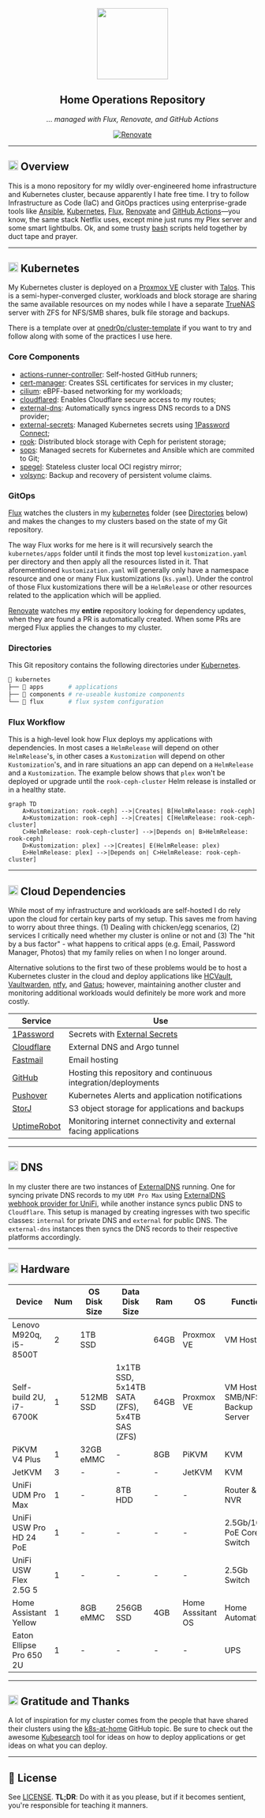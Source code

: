 <div align="center">

<img src="https://github.com/bykaj/home-ops/blob/main/assets/images/home-ops-logo.png?raw=true" align="center" width="144px" height="144px"/>

## Home Operations Repository

_... managed with Flux, Renovate, and GitHub Actions_

[![Renovate](https://img.shields.io/badge/powered_by-Renovate-blue?style=for-the-badge&logo=renovate)](https://www.mend.io/renovate/)

</div>

---

## <img src="https://fonts.gstatic.com/s/e/notoemoji/latest/1f4a1/512.gif" alt="💡" width="20" height="20"> Overview 

This is a mono repository for my wildly over-engineered home infrastructure and Kubernetes cluster, because apparently I hate free time. I try to follow Infrastructure as Code (IaC) and GitOps practices using enterprise-grade tools like [Ansible](https://www.ansible.com/), [Kubernetes](https://kubernetes.io/), [Flux](https://github.com/fluxcd/flux2), [Renovate](https://github.com/renovatebot/renovate) and [GitHub Actions](https://github.com/features/actions)—you know, the same stack Netflix uses, except mine just runs my Plex server and some smart lightbulbs. Ok, and some trusty [bash](https://en.wikipedia.org/wiki/Bash_(Unix_shell)) scripts held together by duct tape and prayer.

---

## <img src="https://fonts.gstatic.com/s/e/notoemoji/latest/1f331/512.gif" alt="🌱" width="20" height="20"> Kubernetes

My Kubernetes cluster is deployed on a [Proxmox VE](https://www.proxmox.com) cluster with [Talos](https://www.talos.dev). This is a semi-hyper-converged cluster, workloads and block storage are sharing the same available resources on my nodes while I have a separate [TrueNAS](https://www.truenas.com) server with ZFS for NFS/SMB shares, bulk file storage and backups.

There is a template over at [onedr0p/cluster-template](https://github.com/onedr0p/cluster-template) if you want to try and follow along with some of the practices I use here.

### Core Components

- [actions-runner-controller](https://github.com/actions/actions-runner-controller): Self-hosted GitHub runners;
- [cert-manager](https://github.com/cert-manager/cert-manager): Creates SSL certificates for services in my cluster;
- [cilium](https://github.com/cilium/cilium): eBPF-based networking for my workloads;
- [cloudflared](https://github.com/cloudflare/cloudflared): Enables Cloudflare secure access to my routes;
- [external-dns](https://github.com/kubernetes-sigs/external-dns): Automatically syncs ingress DNS records to a DNS provider;
- [external-secrets](https://github.com/external-secrets/external-secrets): Managed Kubernetes secrets using [1Password Connect](https://github.com/1Password/connect);
- [rook](https://github.com/rook/rook): Distributed block storage with Ceph for peristent storage;
- [sops](https://github.com/getsops/sops): Managed secrets for Kubernetes and Ansible which are commited to Git;
- [spegel](https://github.com/spegel-org/spegel): Stateless cluster local OCI registry mirror;
- [volsync](https://github.com/backube/volsync): Backup and recovery of persistent volume claims.

### GitOps

[Flux](https://github.com/fluxcd/flux2) watches the clusters in my [kubernetes](./kubernetes/) folder (see [Directories](#directories) below) and makes the changes to my clusters based on the state of my Git repository.

The way Flux works for me here is it will recursively search the `kubernetes/apps` folder until it finds the most top level `kustomization.yaml` per directory and then apply all the resources listed in it. That aforementioned `kustomization.yaml` will generally only have a namespace resource and one or many Flux kustomizations (`ks.yaml`). Under the control of those Flux kustomizations there will be a `HelmRelease` or other resources related to the application which will be applied.

[Renovate](https://github.com/renovatebot/renovate) watches my **entire** repository looking for dependency updates, when they are found a PR is automatically created. When some PRs are merged Flux applies the changes to my cluster.

### Directories

This Git repository contains the following directories under [Kubernetes](./kubernetes/).

```sh
📁 kubernetes
├── 📁 apps       # applications
├── 📁 components # re-useable kustomize components
└── 📁 flux       # flux system configuration
```

### Flux Workflow

This is a high-level look how Flux deploys my applications with dependencies. In most cases a `HelmRelease` will depend on other `HelmRelease`'s, in other cases a `Kustomization` will depend on other `Kustomization`'s, and in rare situations an app can depend on a `HelmRelease` and a `Kustomization`. The example below shows that `plex` won't be deployed or upgrade until the `rook-ceph-cluster` Helm release is installed or in a healthy state.

```mermaid
graph TD
    A>Kustomization: rook-ceph] -->|Creates| B[HelmRelease: rook-ceph]
    A>Kustomization: rook-ceph] -->|Creates| C[HelmRelease: rook-ceph-cluster]
    C>HelmRelease: rook-ceph-cluster] -->|Depends on| B>HelmRelease: rook-ceph]
    D>Kustomization: plex] -->|Creates| E(HelmRelease: plex)
    E>HelmRelease: plex] -->|Depends on| C>HelmRelease: rook-ceph-cluster]
```

---

## <img src="https://fonts.gstatic.com/s/e/notoemoji/latest/1f636_200d_1f32b_fe0f/512.gif" alt="😶" width="20" height="20"> Cloud Dependencies

While most of my infrastructure and workloads are self-hosted I do rely upon the cloud for certain key parts of my setup. This saves me from having to worry about three things. (1) Dealing with chicken/egg scenarios, (2) services I critically need whether my cluster is online or not and (3) The "hit by a bus factor" - what happens to critical apps (e.g. Email, Password Manager, Photos) that my family relies on when I no longer around.

Alternative solutions to the first two of these problems would be to host a Kubernetes cluster in the cloud and deploy applications like [HCVault](https://www.vaultproject.io/), [Vaultwarden](https://github.com/dani-garcia/vaultwarden), [ntfy](https://ntfy.sh/), and [Gatus](https://gatus.io/); however, maintaining another cluster and monitoring additional workloads would definitely be more work and more costly.

| Service                                         | Use                                                               
|-------------------------------------------------|-------------------------------------------------------------------
| [1Password](https://1password.com/)             | Secrets with [External Secrets](https://external-secrets.io/)     
| [Cloudflare](https://www.cloudflare.com/)       | External DNS and Argo tunnel                                                   
| [Fastmail](https://fastmail.com/)               | Email hosting   
| [GitHub](https://github.com/)                   | Hosting this repository and continuous integration/deployments                                                      
| [Pushover](https://pushover.net/)               | Kubernetes Alerts and application notifications 
| [StorJ](https://storj.io)                       | S3 object storage for applications and backups                  
| [UptimeRobot](https://uptimerobot.com/)         | Monitoring internet connectivity and external facing applications 
                                                           
---

## <img src="https://fonts.gstatic.com/s/e/notoemoji/latest/1f30e/512.gif" alt="🌎" width="20" height="20"> DNS

In my cluster there are two instances of [ExternalDNS](https://github.com/kubernetes-sigs/external-dns) running. One for syncing private DNS records to my `UDM Pro Max` using [ExternalDNS webhook provider for UniFi](https://github.com/kashalls/external-dns-unifi-webhook), while another instance syncs public DNS to `Cloudflare`. This setup is managed by creating ingresses with two specific classes: `internal` for private DNS and `external` for public DNS. The `external-dns` instances then syncs the DNS records to their respective platforms accordingly.

---

## <img src="https://fonts.gstatic.com/s/e/notoemoji/latest/2699_fe0f/512.gif" alt="⚙" width="20" height="20"> Hardware

| Device                      | Num | OS Disk Size | Data Disk Size                  | Ram  | OS            | Function                |
|-----------------------------|-----|--------------|---------------------------------|------|---------------|-------------------------|
| Lenovo M920q, i5-8500T      | 2   | 1TB SSD      |                                 | 64GB | Proxmox VE    | VM Host                 |
| Self-build 2U, i7-6700K     | 1   | 512MB SSD    | 1x1TB SSD, 5x14TB SATA (ZFS), 5x4TB SAS (ZFS) | 64GB | Proxmox VE    | VM Host, SMB/NFS + Backup Server |
| PiKVM V4 Plus               | 1   | 32GB eMMC    | -                               | 8GB  | PiKVM         | KVM                     |
| JetKVM                      | 3   | -            | -                               | -    | JetKVM        | KVM                     |
| UniFi UDM Pro Max           | 1   | -            | 8TB HDD                         | -    | -             | Router & NVR            |
| UniFi USW Pro HD 24 PoE     | 1   | -            | -                               | -    | -             | 2.5Gb/10Gb PoE Core Switch |
| UniFi USW Flex 2.5G 5       | 1   | -            | -                               | -    | -             | 2.5Gb Switch            |
| Home Assistant Yellow       | 1   | 8GB eMMC     | 256GB SSD                       | 4GB  | Home Asssitant OS | Home Automation         |
| Eaton Ellipse Pro 650 2U    | 1   | -            | -                               | -    | -             | UPS                     |

---

## <img src="https://fonts.gstatic.com/s/e/notoemoji/latest/1f64f/512.gif" alt="🙏" width="20" height="20"> Gratitude and Thanks

A lot of inspiration for my cluster comes from the people that have shared their clusters using the [k8s-at-home](https://github.com/topics/k8s-at-home) GitHub topic. Be sure to check out the awesome [Kubesearch](http://kubesearch.dev) tool for ideas on how to deploy applications or get ideas on what you can deploy.

---

## 🔏 License

See [LICENSE](https://github.com/bykaj/home-ops/blob/main/LICENSE). **TL;DR**: Do with it as you please, but if it becomes sentient, you're responsible for teaching it manners.
